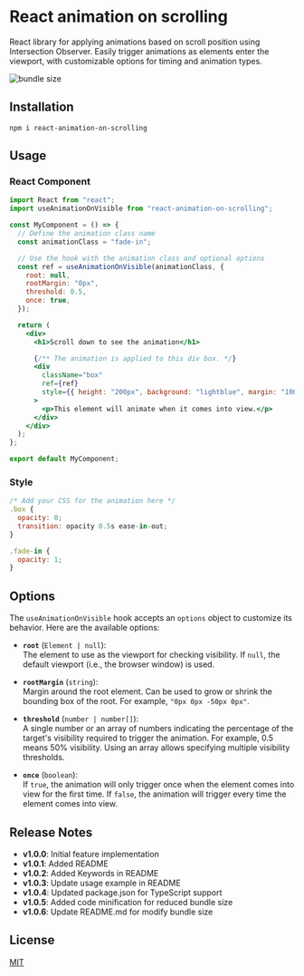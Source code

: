 # React animation on scrolling

React library for applying animations based on scroll position using Intersection Observer. Easily trigger animations as elements enter the viewport, with customizable options for timing and animation types.

<img src="https://badgen.net/badge/minzipped size/1.11KB" alt="bundle size">

## Installation

```
npm i react-animation-on-scrolling
```

## Usage

### React Component

```jsx
import React from "react";
import useAnimationOnVisible from "react-animation-on-scrolling";

const MyComponent = () => {
  // Define the animation class name
  const animationClass = "fade-in";

  // Use the hook with the animation class and optional options
  const ref = useAnimationOnVisible(animationClass, {
    root: null,
    rootMargin: "0px",
    threshold: 0.5,
    once: true,
  });

  return (
    <div>
      <h1>Scroll down to see the animation</h1>

      {/** The animation is applied to this div box. */}
      <div
        className="box"
        ref={ref}
        style={{ height: "200px", background: "lightblue", margin: "1000px 0" }}
      >
        <p>This element will animate when it comes into view.</p>
      </div>
    </div>
  );
};

export default MyComponent;
```

### Style

```jsx
/* Add your CSS for the animation here */
.box {
  opacity: 0;
  transition: opacity 0.5s ease-in-out;
}

.fade-in {
  opacity: 1;
}
```

## Options

The `useAnimationOnVisible` hook accepts an `options` object to customize its behavior. Here are the available options:

- **`root`** (`Element | null`):  
  The element to use as the viewport for checking visibility. If `null`, the default viewport (i.e., the browser window) is used.

- **`rootMargin`** (`string`):  
  Margin around the root element. Can be used to grow or shrink the bounding box of the root. For example, `"0px 0px -50px 0px"`.

- **`threshold`** (`number | number[]`):  
  A single number or an array of numbers indicating the percentage of the target's visibility required to trigger the animation. For example, 0.5 means 50% visibility. Using an array allows specifying multiple visibility thresholds.

- **`once`** (`boolean`):  
  If `true`, the animation will only trigger once when the element comes into view for the first time. If `false`, the animation will trigger every time the element comes into view.

## Release Notes

- **v1.0.0**: Initial feature implementation
- **v1.0.1**: Added README
- **v1.0.2**: Added Keywords in README
- **v1.0.3**: Update usage example in README
- **v1.0.4**: Updated package.json for TypeScript support
- **v1.0.5**: Added code minification for reduced bundle size
- **v1.0.6**: Update README.md for modify bundle size

## License

[MIT](https://mit-license.org/)

